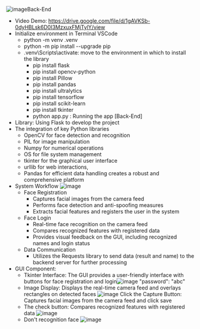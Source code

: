 ![image](https://github.com/ppn243/Detecting_Faces/assets/91375299/28dc3a7d-88e4-4a60-a4bf-78fba5de0dcd)Back-End
- Video Demo: https://drive.google.com/file/d/1gAVKSb-0dyHBLsk6D0I3MzxuxFMjTylY/view
- Initialize environment in Terminal VSCode
  + python -m venv .venv
  + python -m pip install --upgrade pip
  + .venv\Scripts\activate: move to the environment in which to install the library
    + pip install flask
    + pip install opencv-python
    + pip install Pillow
    + pip install pandas
    + pip install ultralytics
    + pip install tensorflow
    + pip install scikit-learn
    + pip install tkinter
    + python app.py : Running the app [Back-End]
- Library: Using Flask to develop the project
- The integration of key Python libraries
  + OpenCV for face detection and recognition
  + PIL for image manipulation
  + Numpy for numerical operations
  + OS for file system management
  + tkinter for the graphical user interface
  + urllib for web interactions,
  + Pandas for efficient data handling creates a robust and comprehensive platform
- System Workflow
  ![image](https://github.com/ppn243/Detecting_Faces/assets/91375299/91f5a07e-924f-4158-b09d-1e5abc0e7968)
  + Face Registration
    + Captures facial images from the camera feed
    + Performs face detection and anti-spoofing measures
    + Extracts facial features and registers the user in the system
  + Face Login
    + Real-time face recognition on the camera feed
    + Compares recognized features with registered data
    +  Provides visual feedback on the GUI, including recognized names and login status
  + Data Communication
    + Utilizes the Requests library to send data (result and name) to the backend server for further processing
- GUI Component:
    + Tkinter Interface: The GUI provides a user-friendly interface with buttons for face registration and login![image](https://github.com/ppn243/Detecting_Faces/assets/91375299/5ea7b37f-b71b-41bf-9c9d-9ced9c1299e6)
      "password": "abc"
    + Image Display: Displays the real-time camera feed and overlays rectangles on detected faces ![image](https://github.com/ppn243/Detecting_Faces/assets/91375299/52985370-7515-427e-86d3-50937fade63c)
       Click the Capture Button: Captures facial images from the camera feed and click save
    + The check button: Compares recognized features with registered data ![image](https://github.com/ppn243/Detecting_Faces/assets/91375299/5b3b71b2-8bb4-4ae5-a2f3-4dea6374f880)
    + Don't recognition face ![image](https://github.com/ppn243/Detecting_Faces/assets/91375299/4dbf5b2c-94d7-445d-8a4b-2a79c6bbdfc7)



